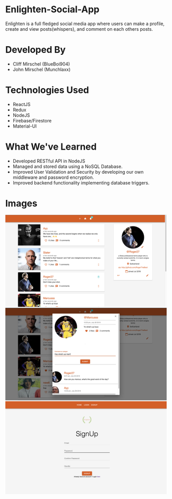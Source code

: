 # Enlighten-Social-App

Enlighten is a full fledged social media app where users can make a profile, create and view posts(whispers), and comment on each others posts.

# Developed By

- Cliff Mirschel (BlueBoi904)
- John Mirschel (Munchlaxx)

# Technologies Used

- ReactJS
- Redux
- NodeJS
- Firebase/Firestore
- Material-UI

# What We've Learned

- Developed RESTful API in NodeJS
- Managed and stored data using a NoSQL Database.
- Improved User Validation and Security by developing our own middleware and password encryption.
- Improved backend functionality implementing database triggers.

# Images

<img src='Images/main_view.png' heigth='500'>
<img src='Images/comment.png' heigth='500'>
<img src='Images/signup.png' heigth='500'>
